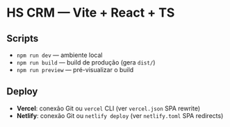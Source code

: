 # HS CRM — Vite + React + TS

## Scripts
- `npm run dev` — ambiente local
- `npm run build` — build de produção (gera `dist/`)
- `npm run preview` — pré-visualizar o build

## Deploy
- **Vercel**: conexão Git ou `vercel` CLI (ver `vercel.json` SPA rewrite)
- **Netlify**: conexão Git ou `netlify deploy` (ver `netlify.toml` SPA redirects)
